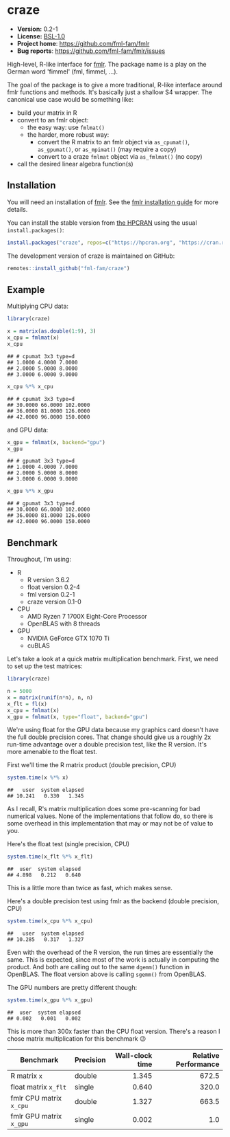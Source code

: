 # craze

* **Version:** 0.2-1
* **License:** [BSL-1.0](http://opensource.org/licenses/BSL-1.0)
* **Project home**: https://github.com/fml-fam/fmlr
* **Bug reports**: https://github.com/fml-fam/fmlr/issues


High-level, R-like interface for [fmlr](https://github.com/fml-fam/fmlr). The package name is a play on the German word 'fimmel' (fml, fimmel, ...).

The goal of the package is to give a more traditional, R-like interface around fmlr functions and methods. It's basically just a shallow S4 wrapper. The canonical use case would be something like:

* build your matrix in R
* convert to an fmlr object:
    - the easy way: use `fmlmat()`
    - the harder, more robust way:
        - convert the R matrix to an fmlr object via `as_cpumat()`, `as_gpumat()`, or `as_mpimat()` (may require a copy)
        - convert to a craze `fmlmat` object via `as_fmlmat()` (no copy)
* call the desired linear algebra function(s)



## Installation

You will need an installation of [fmlr](https://github.com/fml-fam/fmlr). See the [fmlr installation guide](https://fml-fam.github.io/fmlr/html/articles/01-installation.html) for more details.

You can install the stable version from [the HPCRAN](https://hpcran.org) using the usual `install.packages()`:

```r
install.packages("craze", repos=c("https://hpcran.org", "https://cran.rstudio.com"))
```

The development version of craze is maintained on GitHub:

```r
remotes::install_github("fml-fam/craze")
```



## Example

Multiplying CPU data:

```r
library(craze)

x = matrix(as.double(1:9), 3)
x_cpu = fmlmat(x)
x_cpu
```

    ## # cpumat 3x3 type=d
    ## 1.0000 4.0000 7.0000 
    ## 2.0000 5.0000 8.0000 
    ## 3.0000 6.0000 9.0000 

```r
x_cpu %*% x_cpu
```

    ## # cpumat 3x3 type=d
    ## 30.0000 66.0000 102.0000 
    ## 36.0000 81.0000 126.0000 
    ## 42.0000 96.0000 150.0000 

and GPU data:

```r
x_gpu = fmlmat(x, backend="gpu")
x_gpu
```

    ## # gpumat 3x3 type=d 
    ## 1.0000 4.0000 7.0000 
    ## 2.0000 5.0000 8.0000 
    ## 3.0000 6.0000 9.0000 

```r
x_gpu %*% x_gpu
```

    ## # gpumat 3x3 type=d 
    ## 30.0000 66.0000 102.0000 
    ## 36.0000 81.0000 126.0000 
    ## 42.0000 96.0000 150.0000 



## Benchmark

Throughout, I'm using:

* R
    - R version 3.6.2
    - float version 0.2-4
    - fml version 0.2-1
    - craze version 0.1-0
* CPU
    - AMD Ryzen 7 1700X Eight-Core Processor
    - OpenBLAS with 8 threads
* GPU
    - NVIDIA GeForce GTX 1070 Ti
    - cuBLAS

Let's take a look at a quick matrix multiplication benchmark. First, we need to set up the test matrices:

```r
library(craze)

n = 5000
x = matrix(runif(n*n), n, n)
x_flt = fl(x)
x_cpu = fmlmat(x)
x_gpu = fmlmat(x, type="float", backend="gpu")
```

We're using float for the GPU data because my graphics card doesn't have the full double precision cores. That change should give us a roughly 2x run-time advantage over a double precision test, like the R version. It's more amenable to the float test.

First we'll time the R matrix product (double precision, CPU)

```r
system.time(x %*% x)
```

    ##   user  system elapsed 
    ## 10.241   0.330   1.345

As I recall, R's matrix multiplication does some pre-scanning for bad numerical values. None of the implementations that follow do, so there is some overhead in this implementation that may or may not be of value to you.

Here's the float test (single precision, CPU)

```r
system.time(x_flt %*% x_flt)
```

    ##  user  system elapsed 
    ## 4.898   0.212   0.640 

This is a little more than twice as fast, which makes sense.

Here's a double precision test using fmlr as the backend (double precision, CPU)

```r
system.time(x_cpu %*% x_cpu)
```

    ##   user  system elapsed 
    ## 10.285   0.317   1.327 

Even with the overhead of the R version, the run times are essentially the same. This is expected, since most of the work is actually in computing the product. And both are calling out to the same `dgemm()` function in OpenBLAS. The float version above is calling `sgemm()` from OpenBLAS.

The GPU numbers are pretty different though:

```r
system.time(x_gpu %*% x_gpu)
```

    ##  user  system elapsed 
    ## 0.002   0.001   0.002

This is more than 300x faster than the CPU float version. There's a reason I chose matrix multiplication for this benchmark 😉


| Benchmark | Precision | Wall-clock time | Relative Performance |
|-----------|-----------|----------------:|---------------------:|
| R matrix `x` | double | 1.345 | 672.5 |
| float matrix `x_flt` | single | 0.640 | 320.0 |
| fmlr CPU matrix `x_cpu` | double | 1.327 | 663.5 |
| fmlr GPU matrix `x_gpu` | single | 0.002 | 1.0 |
